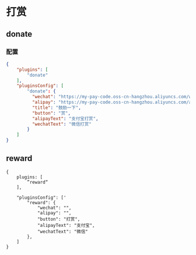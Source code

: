# 打赏

## donate

### 配置

```json
{
    "plugins": [
        "donate"
    ],
    "pluginsConfig": [
        "donate": {
          "wechat": "https://my-pay-code.oss-cn-hangzhou.aliyuncs.com/wechat-pay.jpg",
          "alipay": "https://my-pay-code.oss-cn-hangzhou.aliyuncs.com/ali-pay.jpg",
          "title": "鼓励一下",
          "button": "赏",
          "alipayText": "支付宝打赏",
          "wechatText": "微信打赏"
        }
    ]
}
```

## reward <a href="#reward-di-bu-da-shang" id="reward-di-bu-da-shang"></a>

```
{
    plugins: [
        ”reward“
    ],

    "pluginsConfig": ['
        "reward": {
            "wechat": "",
            "alipay": "",
            "button": "打赏",
            "alipayText": "支付宝",
            "wechatText": "微信"
        },
    ]
}
```

